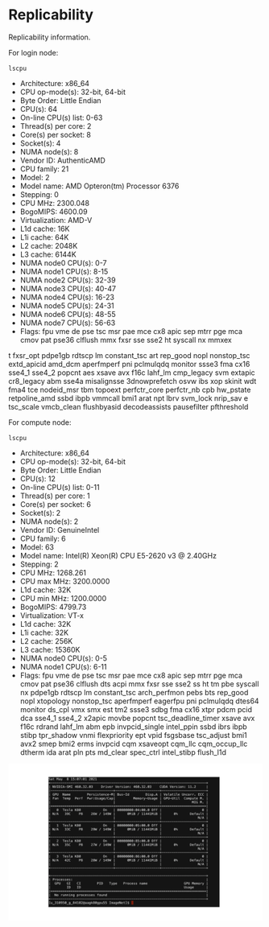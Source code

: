 # Replicability

Replicability information. 

For login node:

```
lscpu
```

- Architecture:          x86_64
- CPU op-mode(s):        32-bit, 64-bit
- Byte Order:            Little Endian
- CPU(s):                64
- On-line CPU(s) list:   0-63
- Thread(s) per core:    2
- Core(s) per socket:    8
- Socket(s):             4
- NUMA node(s):          8
- Vendor ID:             AuthenticAMD
- CPU family:            21
- Model:                 2
- Model name:            AMD Opteron(tm) Processor 6376
- Stepping:              0
- CPU MHz:               2300.048
- BogoMIPS:              4600.09
- Virtualization:        AMD-V
- L1d cache:             16K
- L1i cache:             64K
- L2 cache:              2048K
- L3 cache:              6144K
- NUMA node0 CPU(s):     0-7
- NUMA node1 CPU(s):     8-15
- NUMA node2 CPU(s):     32-39
- NUMA node3 CPU(s):     40-47
- NUMA node4 CPU(s):     16-23
- NUMA node5 CPU(s):     24-31
- NUMA node6 CPU(s):     48-55
- NUMA node7 CPU(s):     56-63
- Flags:                 fpu vme de pse tsc msr pae mce cx8 apic sep mtrr pge mca cmov pat pse36 clflush mmx fxsr sse sse2 ht syscall nx mmxex

t fxsr_opt pdpe1gb rdtscp lm constant_tsc art rep_good nopl nonstop_tsc extd_apicid amd_dcm aperfmperf pni pclmulqdq monitor ssse3 fma cx16 
sse4_1 sse4_2 popcnt aes xsave avx f16c lahf_lm cmp_legacy svm extapic cr8_legacy abm sse4a misalignsse 3dnowprefetch osvw ibs xop skinit wdt fma4 tce nodeid_msr tbm topoext perfctr_core perfctr_nb cpb hw_pstate retpoline_amd ssbd ibpb vmmcall bmi1 arat npt lbrv svm_lock nrip_sav
e tsc_scale vmcb_clean flushbyasid decodeassists pausefilter pfthreshold

For compute node:

```
lscpu
```

- Architecture:          x86_64
- CPU op-mode(s):        32-bit, 64-bit
- Byte Order:            Little Endian
- CPU(s):                12
- On-line CPU(s) list:   0-11
- Thread(s) per core:    1
- Core(s) per socket:    6
- Socket(s):             2
- NUMA node(s):          2
- Vendor ID:             GenuineIntel
- CPU family:            6
- Model:                 63
- Model name:            Intel(R) Xeon(R) CPU E5-2620 v3 @ 2.40GHz
- Stepping:              2
- CPU MHz:               1268.261
- CPU max MHz:           3200.0000
- L1d cache:             32K
- CPU min MHz:           1200.0000
- BogoMIPS:              4799.73
- Virtualization:        VT-x
- L1d cache:             32K
- L1i cache:             32K
- L2 cache:              256K
- L3 cache:              15360K
- NUMA node0 CPU(s):     0-5
- NUMA node1 CPU(s):     6-11
- Flags:                 fpu vme de pse tsc msr pae mce cx8 apic sep mtrr pge mca cmov pat pse36 clflush dts acpi mmx fxsr sse sse2 ss ht tm pbe syscall nx pdpe1gb rdtscp lm constant_tsc arch_perfmon pebs bts rep_good nopl xtopology nonstop_tsc aperfmperf eagerfpu pni pclmulqdq dtes64 monitor ds_cpl vmx smx est tm2 ssse3 sdbg fma cx16 xtpr pdcm pcid dca sse4_1 sse4_2 x2apic movbe popcnt tsc_deadline_timer xsave avx f16c rdrand lahf_lm abm epb invpcid_single intel_ppin ssbd ibrs ibpb stibp tpr_shadow vnmi flexpriority ept vpid fsgsbase tsc_adjust bmi1 avx2 
smep bmi2 erms invpcid cqm xsaveopt cqm_llc cqm_occup_llc dtherm ida arat pln pts md_clear spec_ctrl intel_stibp flush_l1d

![](Nvi.png)

